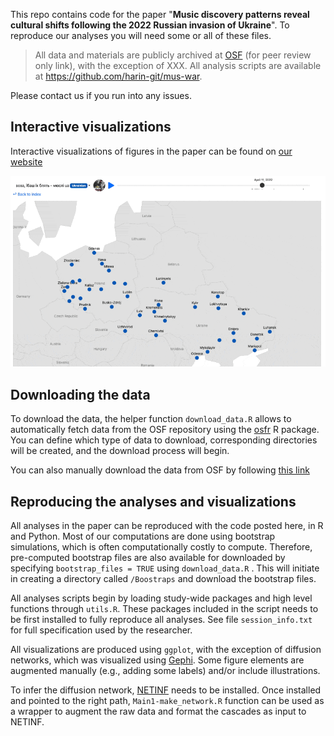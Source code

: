 This repo contains code for the paper "**Music discovery patterns reveal cultural shifts following the 2022 Russian invasion of Ukraine**". To reproduce our analyses you will need some or all of these files.

> All data and materials are publicly archived at [OSF](https://osf.io/ra38k/?view_only=32795758b14040cdb826d743023308fd) (for peer review only link), with the exception of XXX. All analysis scripts are available at <https://github.com/harin-git/mus-war>.

Please contact us if you run into any issues.

## Interactive visualizations

Interactive visualizations of figures in the paper can be found on [our website](www.musicdiscover.net)

![](images/interactive_ani-01.gif)

## Downloading the data

To download the data, the helper function `download_data.R` allows to automatically fetch data from the OSF repository using the [osfr](https://cran.r-project.org/web/packages/osfr/vignettes/getting_started.html) R package. You can define which type of data to download, corresponding directories will be created, and the download process will begin.

You can also manually download the data from OSF by following [this link](https://osf.io/ra38k/?view_only=32795758b14040cdb826d743023308fd)

## Reproducing the analyses and visualizations

All analyses in the paper can be reproduced with the code posted here, in R and Python. Most of our computations are done using bootstrap simulations, which is often computationally costly to compute. Therefore, pre-computed bootstrap files are also available for downloaded by specifying `bootstrap_files = TRUE` using `download_data.R` . This will initiate in creating a directory called `/Boostraps` and download the bootstrap files.

All analyses scripts begin by loading study-wide packages and high level functions through `utils.R`. These packages included in the script needs to be first installed to fully reproduce all analyses. See file `session_info.txt` for full specification used by the researcher.

All visualizations are produced using `ggplot`, with the exception of diffusion networks, which was visualized using [Gephi](https://gephi.org/). Some figure elements are augmented manually (e.g., adding some labels) and/or include illustrations.

To infer the diffusion network, [NETINF](https://snap.stanford.edu/netinf/) needs to be installed. Once installed and pointed to the right path, `Main1-make_network.R` function can be used as a wrapper to augment the raw data and format the cascades as input to NETINF.
